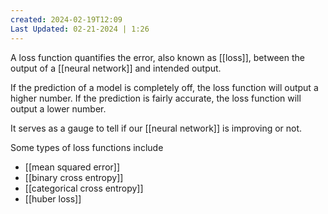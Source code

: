 ```yaml
---
created: 2024-02-19T12:09
Last Updated: 02-21-2024 | 1:26
---
```

A loss function quantifies the error, also known as [[loss]], between the output of a [[neural network]] and intended output.

If the prediction of a model is completely off, the loss function will output a higher number. If the prediction is fairly accurate, the loss function will output a lower number.

It serves as a gauge to tell if our [[neural network]] is improving or not.

Some types of loss functions include
- [[mean squared error]]
- [[binary cross entropy]]
- [[categorical cross entropy]]
- [[huber loss]]